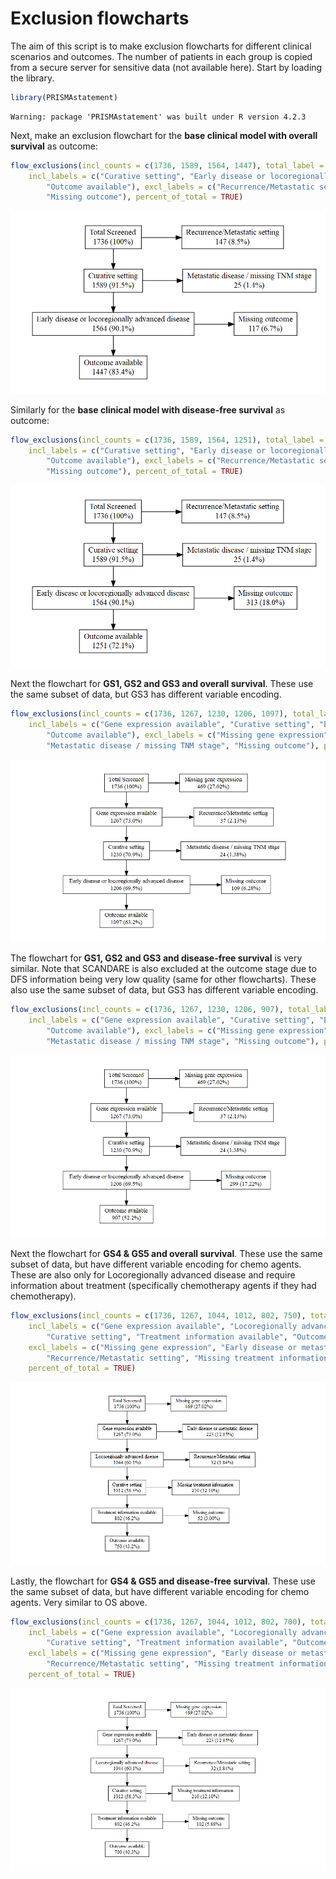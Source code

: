 Exclusion flowcharts
================

The aim of this script is to make exclusion flowcharts for different
clinical scenarios and outcomes. The number of patients in each group is
copied from a secure server for sensitive data (not available here).
Start by loading the library.

``` r
library(PRISMAstatement)
```

    Warning: package 'PRISMAstatement' was built under R version 4.2.3

Next, make an exclusion flowchart for the **base clinical model with
overall survival** as outcome:

``` r
flow_exclusions(incl_counts = c(1736, 1589, 1564, 1447), total_label = "Total Screened",
    incl_labels = c("Curative setting", "Early disease or locoregionally advanced disease",
        "Outcome available"), excl_labels = c("Recurrence/Metastatic setting", "Metastatic disease / missing TNM stage",
        "Missing outcome"), percent_of_total = TRUE)
```

![](Exclusion_flowcharts_markdown_files/figure-gfm/base%20clinical%20OS-1.png)<!-- -->

Similarly for the **base clinical model with disease-free survival** as
outcome:

``` r
flow_exclusions(incl_counts = c(1736, 1589, 1564, 1251), total_label = "Total Screened",
    incl_labels = c("Curative setting", "Early disease or locoregionally advanced disease",
        "Outcome available"), excl_labels = c("Recurrence/Metastatic setting", "Metastatic disease / missing TNM stage",
        "Missing outcome"), percent_of_total = TRUE)
```

![](Exclusion_flowcharts_markdown_files/figure-gfm/base%20clinical%20dfs-1.png)<!-- -->

Next the flowchart for **GS1, GS2 and GS3 and overall survival**. These
use the same subset of data, but GS3 has different variable encoding.

``` r
flow_exclusions(incl_counts = c(1736, 1267, 1230, 1206, 1097), total_label = "Total Screened",
    incl_labels = c("Gene expression available", "Curative setting", "Early disease or locoregionally advanced disease",
        "Outcome available"), excl_labels = c("Missing gene expression", "Recurrence/Metastatic setting",
        "Metastatic disease / missing TNM stage", "Missing outcome"), percent_of_total = TRUE)
```

![](Exclusion_flowcharts_markdown_files/figure-gfm/GS1%20GS2%20GS3%20OS-1.png)<!-- -->

The flowchart for **GS1, GS2 and GS3 and disease-free survival** is very
similar. Note that SCANDARE is also excluded at the outcome stage due to
DFS information being very low quality (same for other flowcharts).
These also use the same subset of data, but GS3 has different variable
encoding.

``` r
flow_exclusions(incl_counts = c(1736, 1267, 1230, 1206, 907), total_label = "Total Screened",
    incl_labels = c("Gene expression available", "Curative setting", "Early disease or locoregionally advanced disease",
        "Outcome available"), excl_labels = c("Missing gene expression", "Recurrence/Metastatic setting",
        "Metastatic disease / missing TNM stage", "Missing outcome"), percent_of_total = TRUE)
```

![](Exclusion_flowcharts_markdown_files/figure-gfm/GS1%20GS2%20GS3%20DFS-1.png)<!-- -->

Next the flowchart for **GS4 & GS5 and overall survival**. These use the
same subset of data, but have different variable encoding for chemo
agents. These are also only for Locoregionally advanced disease and
require information about treatment (specifically chemotherapy agents if
they had chemotherapy).

``` r
flow_exclusions(incl_counts = c(1736, 1267, 1044, 1012, 802, 750), total_label = "Total Screened",
    incl_labels = c("Gene expression available", "Locoregionally advanced disease",
        "Curative setting", "Treatment information available", "Outcome available"),
    excl_labels = c("Missing gene expression", "Early disease or metastatic disease",
        "Recurrence/Metastatic setting", "Missing treatment information", "Missing outcome"),
    percent_of_total = TRUE)
```

![](Exclusion_flowcharts_markdown_files/figure-gfm/GS4%20GS5%20OS-1.png)<!-- -->

Lastly, the flowchart for **GS4 & GS5 and disease-free survival**. These
use the same subset of data, but have different variable encoding for
chemo agents. Very similar to OS above.

``` r
flow_exclusions(incl_counts = c(1736, 1267, 1044, 1012, 802, 700), total_label = "Total Screened",
    incl_labels = c("Gene expression available", "Locoregionally advanced disease",
        "Curative setting", "Treatment information available", "Outcome available"),
    excl_labels = c("Missing gene expression", "Early disease or metastatic disease",
        "Recurrence/Metastatic setting", "Missing treatment information", "Missing outcome"),
    percent_of_total = TRUE)
```

![](Exclusion_flowcharts_markdown_files/figure-gfm/GS4%20GS5%20DFS-1.png)<!-- -->
